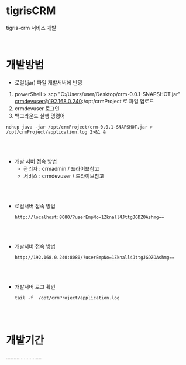 # tigrisCRM
tigris-crm 서비스 개발

<br />

# 개발방법

- 로컬(.jar) 파일 개발서버에 반영
1. powerShell > scp "C:/Users/user/Desktop/crm-0.0.1-SNAPSHOT.jar" crmdevuser@192.168.0.240:/opt/crmProject 로 파일 업로드
2. crmdevuser 로그인
3. 백그라운드 실행 명령어
```
nohup java -jar /opt/crmProject/crm-0.0.1-SNAPSHOT.jar > /opt/crmProject/application.log 2>&1 &
```

<br/><br/>

  - 개발 서버 접속 방법
      - 관리자 : crmadmin / 드라이브참고
      - 서비스 : crmdevuser / 드라이브참고
    

  <br/><br/>

    
  - 로컬서버 접속 방법

        http://localhost:8080/?userEmpNo=1Zknall4JttgJGDZOAshmg==

  <br/><br/>

  
  - 개발서버 접속 방법

        http://192.168.0.240:8080/?userEmpNo=1Zknall4JttgJGDZOAshmg==


  <br/><br/>


  - 개발서버 로그 확인

        tail -f  /opt/crmProject/application.log
  
  
  <br/><br/>

  

# 개발기간
........................


<br/><br/>
